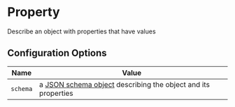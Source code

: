 # Property

Describe an object with properties that have values


## Configuration Options

| Name | Value |
| ---- | ----- |
|`schema` | a [JSON schema object](http://json-schema.org/) describing the object and its properties |
